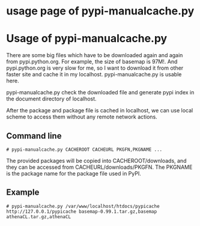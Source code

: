 # usage page of pypi-manualcache.py

# Usage of pypi-manualcache.py #

There are some big files which have to be downloaded again and again from
pypi.python.org. For example, the size of basemap is 97M!. And pypi.python.org
is very slow for me, so I want to download it from other faster site and cache
it in my localhost. pypi-manualcache.py is usable here.

pypi-manualcache.py check the downloaded file and generate pypi index in the
document directory of localhost.

After the package and package file is cached in localhost, we can use local
scheme to access them without any remote network actions.

## Command line ##

```
# pypi-manualcache.py CACHEROOT CACHEURL PKGFN,PKGNAME ...
```

The provided packages will be copied into CACHEROOT/downloads, and they can be
accessed from CACHEURL/downloads/PKGFN. The PKGNAME is the package name for
the package file used in PyPI.

## Example ##

```
# pypi-manualcache.py /var/www/localhost/htdocs/pypicache http://127.0.0.1/pypicache basemap-0.99.1.tar.gz,basemap athenaCL.tar.gz,athenaCL
```